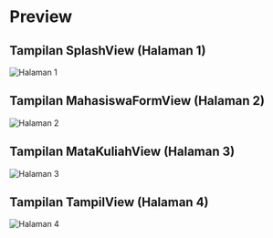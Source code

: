 # Preview

## Tampilan SplashView (Halaman 1)
![Halaman 1](https://raw.githubusercontent.com/username/repository/branch/assets/splashview.png)

## Tampilan MahasiswaFormView (Halaman 2)
![Halaman 2](https://raw.githubusercontent.com/username/repository/branch/assets/mahasiswaformview.png)

## Tampilan MataKuliahView (Halaman 3)
![Halaman 3](https://raw.githubusercontent.com/username/repository/branch/assets/matakuliahview.png)

## Tampilan TampilView (Halaman 4)
![Halaman 4](https://raw.githubusercontent.com/username/repository/branch/assets/tampilview.png)
